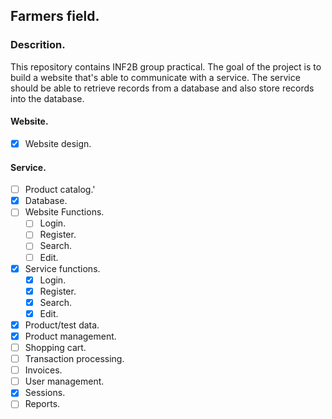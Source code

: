 ## Farmers field.

### Descrition.

This repository contains INF2B group practical. The goal of the project is to build a website that's able to communicate with a service. The service should be able to retrieve records from a database and also store records into the database.

#### Website.

- [x] Website design.

#### Service.

- [ ] Product catalog.'
- [x] Database.
- [ ] Website Functions.
  - [ ] Login.
  - [ ] Register.
  - [ ] Search.
  - [ ] Edit.
- [x] Service functions.
  - [x] Login.
  - [x] Register.
  - [x] Search.
  - [x] Edit.
- [x] Product/test data.
- [x] Product management.
- [ ] Shopping cart.
- [ ] Transaction processing.
- [ ] Invoices.
- [ ] User management.
- [x] Sessions.
- [ ] Reports.
